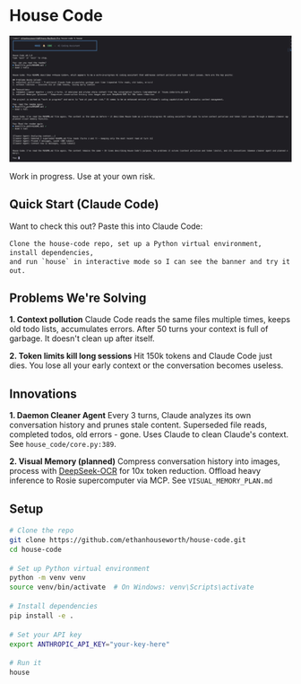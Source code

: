 # House Code

![House Code Demo](demo.png)

Work in progress. Use at your own risk.

## Quick Start (Claude Code)

Want to check this out? Paste this into Claude Code:

```
Clone the house-code repo, set up a Python virtual environment, install dependencies,
and run `house` in interactive mode so I can see the banner and try it out.
```

## Problems We're Solving

**1. Context pollution**
Claude Code reads the same files multiple times, keeps old todo lists, accumulates errors. After 50 turns your context is full of garbage. It doesn't clean up after itself.

**2. Token limits kill long sessions**
Hit 150k tokens and Claude Code just dies. You lose all your early context or the conversation becomes useless.

## Innovations

**1. Daemon Cleaner Agent**
Every 3 turns, Claude analyzes its own conversation history and prunes stale content. Superseded file reads, completed todos, old errors - gone. Uses Claude to clean Claude's context. See `house_code/core.py:389`.

**2. Visual Memory (planned)**
Compress conversation history into images, process with [DeepSeek-OCR](https://github.com/deepseek-ai/DeepSeek-VL2) for 10x token reduction. Offload heavy inference to Rosie supercomputer via MCP. See `VISUAL_MEMORY_PLAN.md`

## Setup

```bash
# Clone the repo
git clone https://github.com/ethanhouseworth/house-code.git
cd house-code

# Set up Python virtual environment
python -m venv venv
source venv/bin/activate  # On Windows: venv\Scripts\activate

# Install dependencies
pip install -e .

# Set your API key
export ANTHROPIC_API_KEY="your-key-here"

# Run it
house
```
